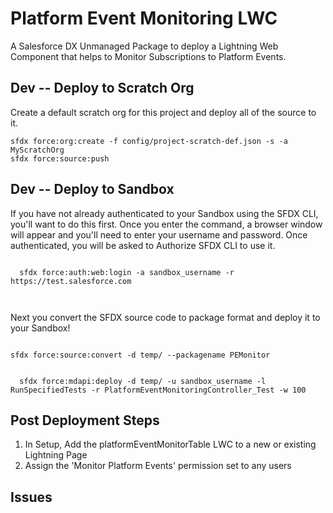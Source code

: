 # Platform Event Monitoring LWC

A Salesforce DX Unmanaged Package to deploy a Lightning Web Component that helps to Monitor Subscriptions to Platform Events.

## Dev -- Deploy to Scratch Org
<p>
Create a default scratch org for this project and deploy all of the source to it.
</p>
<p>
<code>sfdx force:org:create -f config/project-scratch-def.json -s -a MyScratchOrg</code><br/>
<code>sfdx force:source:push</code>
</p>

## Dev -- Deploy to Sandbox 
<p>
If you have not already authenticated to your Sandbox using the SFDX CLI, you'll want to do this first.  Once you enter the command, a browser window will appear and you'll need to enter your username and password.  Once authenticated, you will be asked to Authorize SFDX CLI to use it.
</p>
<p>
<code>
  sfdx force:auth:web:login -a <emp>sandbox_username</emp> -r https://test.salesforce.com
  <br/>
</code>
</p>
<p></p>
<p>
Next you convert the SFDX source code to package format and deploy it to your Sandbox!
</p>
<p>
<code>
sfdx force:source:convert -d temp/ --packagename PEMonitor
</code>
</p>
<p>
<code>
  sfdx force:mdapi:deploy -d temp/ -u <emp>sandbox_username</emp> -l RunSpecifiedTests -r PlatformEventMonitoringController_Test -w 100
</code>
</p>

## Post Deployment Steps

<ol>
  <li>In Setup, Add the platformEventMonitorTable LWC to a new or existing Lightning Page</li>
  <li>Assign the 'Monitor Platform Events' permission set to any users</li>
</ol>

## Issues
